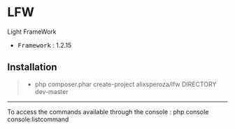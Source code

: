 # LFW
Light FrameWork

 - <kbd>Framework</kbd> : 1.2.15

Installation
----------

> - php composer.phar create-project alixsperoza/lfw DIRECTORY dev-master

----------

To access the commands available through the console : php console console:listcommand